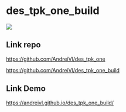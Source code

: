 # des_tpk_one_build

![](https://andreivl.github.io/des_tpk_one_build/images/preview-img-des-tpk-one.jpg)

## Link repo
https://github.com/AndreiVl/des_tpk_one

https://github.com/AndreiVl/des_tpk_one_build

## Link Demo
https://andreivl.github.io/des_tpk_one_build/
